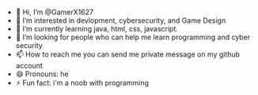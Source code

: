 - 👋 Hi, I’m @GamerX1627
- 👀 I’m interested in devlopment, cybersecurity, and Game Design
- 🌱 I’m currently learning java, html, css, javascript.
- 💞️ I’m looking for people who can help me learn programming and cyber security
- 📫 How to reach me you can send me private message on my github account
- 😄 Pronouns: he
- ⚡ Fun fact: i'm a noob with programming 

<!---
GamerX1627/GamerX1627 is a ✨ special ✨ repository because its `README.md` (this file) appears on your GitHub profile.
You can click the Preview link to take a look at your changes.
--->
